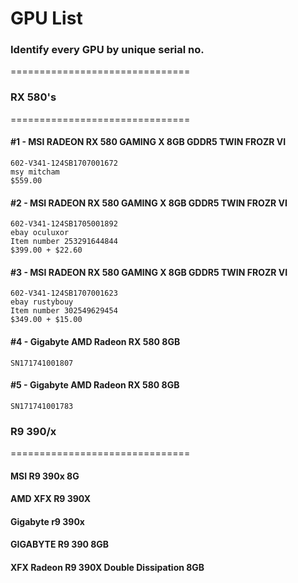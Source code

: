 # GPU List 
### Identify every GPU by unique serial no.
=============================== 


### RX 580's
===============================  

#### #1 - MSI RADEON RX 580 GAMING X 8GB GDDR5 TWIN FROZR VI
    602-V341-124SB1707001672 
    msy mitcham
    $559.00

#### #2 - MSI RADEON RX 580 GAMING X 8GB GDDR5 TWIN FROZR VI
    602-V341-124SB1705001892
    ebay oculuxor
    Item number	253291644844
    $399.00 + $22.60
    
#### #3 - MSI RADEON RX 580 GAMING X 8GB GDDR5 TWIN FROZR VI
    602-V341-124SB1707001623
    ebay rustybouy 
    Item number	302549629454
    $349.00 + $15.00

#### #4 - Gigabyte AMD Radeon RX 580 8GB 
    SN171741001807 

#### #5 - Gigabyte AMD Radeon RX 580 8GB 
    SN171741001783 



### R9 390/x 
===============================  

#### MSI R9 390x 8G

#### AMD XFX R9 390X

#### Gigabyte r9 390x

#### GIGABYTE R9 390 8GB

#### XFX Radeon R9 390X Double Dissipation 8GB

